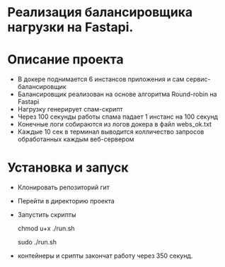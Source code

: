 
# Реализация балансировщика нагрузки на Fastapi.


# Описание проекта
- В докере поднимается 6 инстансов приложения и сам сервис-балансировщик
- Балансировщик реализован на основе алгоритма Round-robin на Fastapi
- Нагрузку генерирует спам-скрипт
- Через 100 секунды работы спама падает 1 инстанс на 100 секунд
- Конечные логи собираются из логов докера в файл webs_ok.txt
- Каждые 10 сек в терминал выводится колличество запросов обработанных каждым веб-сервером


# Установка и запуск
+ Клонировать репозиторий гит
+ Перейти в директорию проекта
+ Запустить скрипты



    chmod u+x ./run.sh

    sudo ./run.sh

+ контейнеры и срипты закончат работу через 350 секунд.



